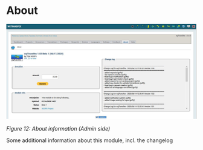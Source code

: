 # About

![](../.gitbook/assets/2about.jpg)

_Figure 12: About information \(Admin side\)_

Some additional information about this module, incl. the changelog
